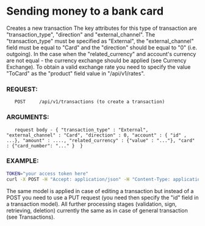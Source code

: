# Sending money to a bank card
Creates a new transaction
The key attributes for this type of transaction are "transaction_type", "direction" and "external_channel". The "transaction_type" must be specified as "External", the "external_channel" field must be equal to "Card" and the "direction" should be equal to "0" (i.e. outgoing).
In the case when the "related_currency" and account's currency are not equal - the currency exchange should be applied (see Currency Exchange). To obtain a valid exchange rate you need to specify the value "ToCard" as the "product" field value in "/api/v1/rates".

### REQUEST:
       POST     /api/v1/transactions (to create a transaction)
### ARGUMENTS:
       request body - { "transaction_type" : "External", "external_channel" : "Card", "direction" : 0, "account" : { "id" , ...}, "amount" : ...., "related_currency" : {"value" : "..."}, "card" : {"card_number": "..." }  }
### EXAMPLE:
```bash
TOKEN="your access token here"
curl -X POST -H "Accept: application/json" -H "Content-Type: application/json" -H "Authorization: Bearer $TOKEN" -d '{"transaction_type" : "External", "external_channel" : "Card", "direction" : 0, "account" : {"id", 650650}, "related_currency":{"value" : "EUR"}, "amount" : 100.00, "card" : {"card_number" : "1111111111111111"}  }' https://api.projectdgc.com/api/v1/transactions
```
The same model is applied in case of editing a transaction but instead of a POST you need to use a PUT request (you need then specify the "id" field in a transaction model). All further processing stages (validation, sign, retrieving, deletion) currently the same as in case of general transaction (see Transactions).
